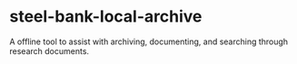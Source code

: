 # steel-bank-local-archive
A offline tool to assist with archiving, documenting, and searching through research documents.
